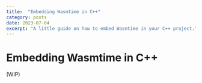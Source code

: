```yaml
---
title:  "Embedding Wasmtime in C++"
category: posts
date: 2023-07-04
excerpt: "A little guide on how to embed Wasmtime in your C++ project."
---
```


# Embedding Wasmtime in C++

(WIP)
